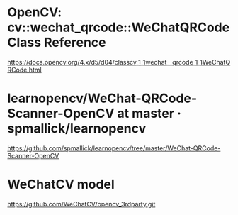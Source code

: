 
# OpenCV: cv::wechat_qrcode::WeChatQRCode Class Reference
https://docs.opencv.org/4.x/d5/d04/classcv_1_1wechat__qrcode_1_1WeChatQRCode.html


# learnopencv/WeChat-QRCode-Scanner-OpenCV at master · spmallick/learnopencv
https://github.com/spmallick/learnopencv/tree/master/WeChat-QRCode-Scanner-OpenCV


# WeChatCV model
https://github.com/WeChatCV/opencv_3rdparty.git